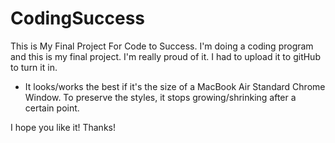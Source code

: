 # CodingSuccess
This is My Final Project For Code to Success.
I'm doing a coding program and this is my final project. I'm really proud of it. I had to upload it to gitHub to turn it in.
* It looks/works the best if it's the size of a MacBook Air Standard Chrome Window. To preserve the styles, it stops growing/shrinking after a certain point.

I hope you like it! 
Thanks!

